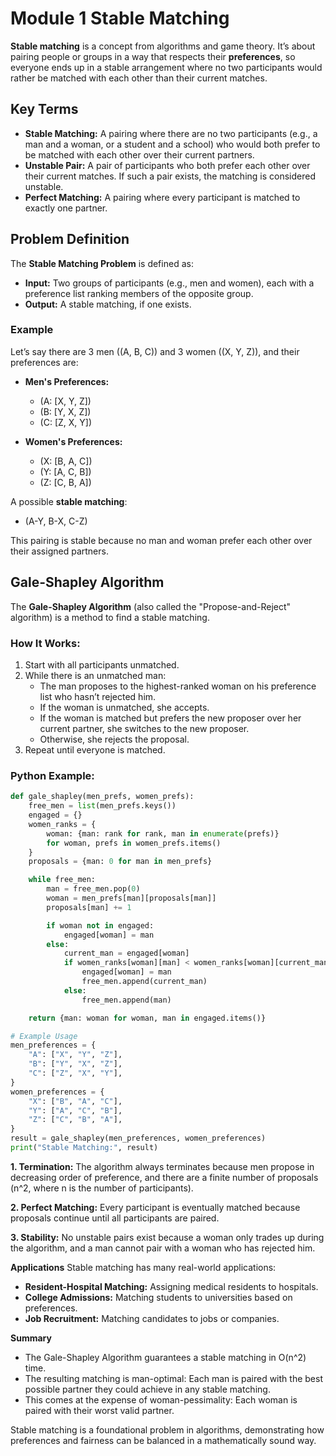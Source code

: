 # Module 1 Stable Matching

**Stable matching** is a concept from algorithms and game theory. It’s about pairing people or groups in a way that respects their **preferences**, so everyone ends up in a stable arrangement where no two participants would rather be matched with each other than their current matches.

## Key Terms
- **Stable Matching:** A pairing where there are no two participants (e.g., a man and a woman, or a student and a school) who would both prefer to be matched with each other over their current partners.
- **Unstable Pair:** A pair of participants who both prefer each other over their current matches. If such a pair exists, the matching is considered unstable.
- **Perfect Matching:** A pairing where every participant is matched to exactly one partner.

## Problem Definition
The **Stable Matching Problem** is defined as:
- **Input:** Two groups of participants (e.g., men and women), each with a preference list ranking members of the opposite group.
- **Output:** A stable matching, if one exists.

### Example
Let’s say there are 3 men (\(A, B, C\)) and 3 women (\(X, Y, Z\)), and their preferences are:

- **Men's Preferences:**
  - \(A: [X, Y, Z]\)
  - \(B: [Y, X, Z]\)
  - \(C: [Z, X, Y]\)

- **Women's Preferences:**
  - \(X: [B, A, C]\)
  - \(Y: [A, C, B]\)
  - \(Z: [C, B, A]\)

A possible **stable matching**:
- \(A-Y, B-X, C-Z\)

This pairing is stable because no man and woman prefer each other over their assigned partners.

## Gale-Shapley Algorithm
The **Gale-Shapley Algorithm** (also called the "Propose-and-Reject" algorithm) is a method to find a stable matching.

### How It Works:
1. Start with all participants unmatched.
2. While there is an unmatched man:
   - The man proposes to the highest-ranked woman on his preference list who hasn’t rejected him.
   - If the woman is unmatched, she accepts.
   - If the woman is matched but prefers the new proposer over her current partner, she switches to the new proposer.
   - Otherwise, she rejects the proposal.
3. Repeat until everyone is matched.

### Python Example:
```python
def gale_shapley(men_prefs, women_prefs):
    free_men = list(men_prefs.keys())
    engaged = {}
    women_ranks = {
        woman: {man: rank for rank, man in enumerate(prefs)}
        for woman, prefs in women_prefs.items()
    }
    proposals = {man: 0 for man in men_prefs}

    while free_men:
        man = free_men.pop(0)
        woman = men_prefs[man][proposals[man]]
        proposals[man] += 1

        if woman not in engaged:
            engaged[woman] = man
        else:
            current_man = engaged[woman]
            if women_ranks[woman][man] < women_ranks[woman][current_man]:
                engaged[woman] = man
                free_men.append(current_man)
            else:
                free_men.append(man)

    return {man: woman for woman, man in engaged.items()}

# Example Usage
men_preferences = {
    "A": ["X", "Y", "Z"],
    "B": ["Y", "X", "Z"],
    "C": ["Z", "X", "Y"],
}
women_preferences = {
    "X": ["B", "A", "C"],
    "Y": ["A", "C", "B"],
    "Z": ["C", "B", "A"],
}
result = gale_shapley(men_preferences, women_preferences)
print("Stable Matching:", result)
```

**1. Termination:**
The algorithm always terminates because men propose in decreasing order of preference, and there are a finite number of proposals (n^2, where n is the number of participants).

**2. Perfect Matching:**
Every participant is eventually matched because proposals continue until all participants are paired.

**3. Stability:**
No unstable pairs exist because a woman only trades up during the algorithm, and a man cannot pair with a woman who has rejected him.

**Applications**
Stable matching has many real-world applications:

- **Resident-Hospital Matching:** Assigning medical residents to hospitals.
- **College Admissions:** Matching students to universities based on preferences.
- **Job Recruitment:** Matching candidates to jobs or companies.

**Summary**
- The Gale-Shapley Algorithm guarantees a stable matching in O(n^2) time.
- The resulting matching is man-optimal: Each man is paired with the best possible partner they could achieve in any stable matching.
- This comes at the expense of woman-pessimality: Each woman is paired with their worst valid partner.

Stable matching is a foundational problem in algorithms, demonstrating how preferences and fairness can be balanced in a mathematically sound way.
